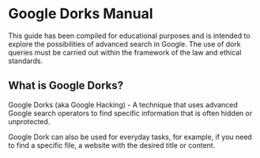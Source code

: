 # Google Dorks Manual

This guide has been compiled for educational purposes and is intended to explore the possibilities of advanced search in Google. The use of dork queries must be carried out within the framework of the law and ethical standards.

## What is Google Dorks?
Google Dorks (aka Google Hacking) - A technique that uses advanced Google search operators to find specific information that is often hidden or unprotected.

Google Dork can also be used for everyday tasks, for example, if you need to find a specific file, a website with the desired title or content.